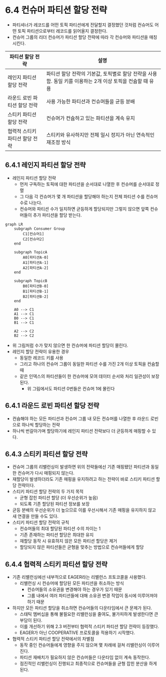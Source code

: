# 6.4 컨슈머 파티션 할당 전략

- 파티셔너가 레코드를 어떤 토픽 파티션에게 전달할지 결정했던 것처럼 컨슈머도 어떤 토픽 파티션으로부터 레코드를 읽어올지 결정한다.
- 컨슈머 그룹의 리더 컨슈머가 파티션 할당 전략에 따라 각 컨슈머와 파티션을 매칭시킨다.

| 파티션 할당 전략 | 설명 |
| --- | --- |
| 레인지 파티션 할당 전략 | 파티션 할당 전략의 기본값, 토픽별로 할당 전략을 사용함. 동일 키를 이용하는 2개 이상 토픽을 컨슘할 때 유용 |
| 라운드 로빈 파티션 할당 전략 | 사용 가능한 파티션과 컨슈머들을 균등 분배 |
| 스티키 파티션 할당 전략 | 컨슈머가 컨슘하고 있는 파티션을 계속 유지 |
| 협력적 스티키 파티션 할당 전략 | 스티키와 유사하지만 전체 일시 정지가 아닌 연속적인 재조정 방식 |

## 6.4.1 레인지 파티션 할당 전략

- 레인지 파티션 할당 전략
    - 먼저 구독하는 토픽에 대한 파티션을 순서대로 나열한 후 컨슈머를 순서대로 정렬
    - 그 다음 각 컨슈머가 몇 개 파티션을 할당해야 하는지 전체 파티션 수를 컨슈머 수로 나눈다.
    - 컨슈머와 파티션 수가 일치하면 균등하게 할당되지만 그렇지 않으면 앞쪽 컨슈머들이 추가 파티션을 할당 받는다.

```mermaid
graph LR
    subgraph Consumer Group
        C1[컨슈머1]
        C2[컨슈머2]
    end

    subgraph TopicA
        A0[파티션A-0]
        A1[파티션A-1]
        A2[파티션A-2]
    end

    subgraph TopicB
        B0[파티션B-0]
        B1[파티션B-1]
        B2[파티션B-2]
    end

    A0 --> C1
    A1 --> C1
    B0 --> C1
    B1 --> C1

    A2 --> C2
    B2 --> C2

```

- 위 그림처럼 수가 맞지 않으면 한 컨슈머에 파티션 할당이 몰린다.
- 레인지 할당 전략이 유용한 경우
    - 동일한 레코드 키를 사용
    - 그리고 하나의 컨슈머 그룹이 동일한 파티션 수를 가진 2개 이상 토픽을 컨슘할 때
    - 같은 인덱스의 파티션들이 한 컨슈머에 모여 데이터 순서와 처리 일관성이 보장된다.
        - 위 그림에서도 파티션 0번들은 컨슈머 1에 몰린다

## 6.4.1 라운드 로빈 파티션 할당 전략

- 컨슘해야 하는 모든 파티션과 컨슈머 그룹 내 모든 컨슈머를 나열한 후 라운드 로빈으로 하나씩 할당하는 전략
- 하나씩 번갈아가며 할당하기에 레인지 파티션 전략보다 더 균등하게 매핑할 수 있다.

## 6.4.3 스티키 파티션 할당 전략

- 컨슈머 그룹의 리밸런싱이 발생하면 위의 전략들에선 기존 매핑됐던 파티션과 동일한 컨슈머가 다시 매핑되지 않는다.
- 재할당이 발생하더라도 기존 매핑을 유지하려고 하는 전략이 바로 스티키 파티션 할당 전략이다.
- 스티키 파티션 할당 전략의 두 가지 목적
  - 균형 잡힌 파티션 할당 (더 우선순위가 높음)
  - 되도록 기존 할당된 파티션 정보를 보장
- 균등 분배의 우선순위가 더 높으므로 이를 우선시해서 기존 매핑을 유지하지 않고 새 연결을 만들 수도 있다.
- 스티키 파티션 할당 전략의 규칙
  - 컨슈머들의 최대 할당된 파티션 수의 차이는 1
  - 기존 존재하는 파티션 할당은 최대한 유지
  - 재할당 동작 시 유효하지 않은 모든 파티션 할당은 제거
  - 할당되지 않은 파티션들은 균형을 맞추는 방법으로 컨슈머들에게 할당

## 6.4.4  협력적 스티키 파티션 할당 전략

- 기존 리밸런싱에선 내부적으로 EAGER라는 리밸런스 프토코콜을 사용했다.
  - 리밸런싱 시 컨슈머에 할당된 모든 파티션을 취소하는 방식
    - 컨슈머들의 소유권을 변경해야 하는 경우가 있기 때문
    - 그룹 내에서 여러 파티션들에 대해 소유권 변경 작업이 동시에 이루어져야 하기 때문
- 하지만 모든 파티션 할당을 취소하면 컨슈머들의 다운타임에서 큰 문제가 된다.
  - 스태틱 멤버십을 통해 불필요한 리밸런싱을 줄여도, 불가피하게 발생한다면 큰 부담이 된다.
  - 이를 개선하기 위해 2.3 버전부터 협력적 스티키 파티션 할당 전략이 등장했다.
  - EAGER가 아닌 COOPERATIVE 프로토콜을 적용하기 시작했다.
- 협력적 스티키 파티션 할당 전략에서의 차별점
  - 동작 중인 컨슈머들에게 영향을 주지 않으며 몇 차례에 걸쳐 리밸런싱이 이루어진다.
  - 파티션 재배치가 필요하지 않은 컨슈머들은 다운타임 없이 계속 동작한다.
  - 점진적인 리밸런싱이 진행되고 최종적으로 컨슈머들을 균형 잡힌 분산을 하게 된다.
